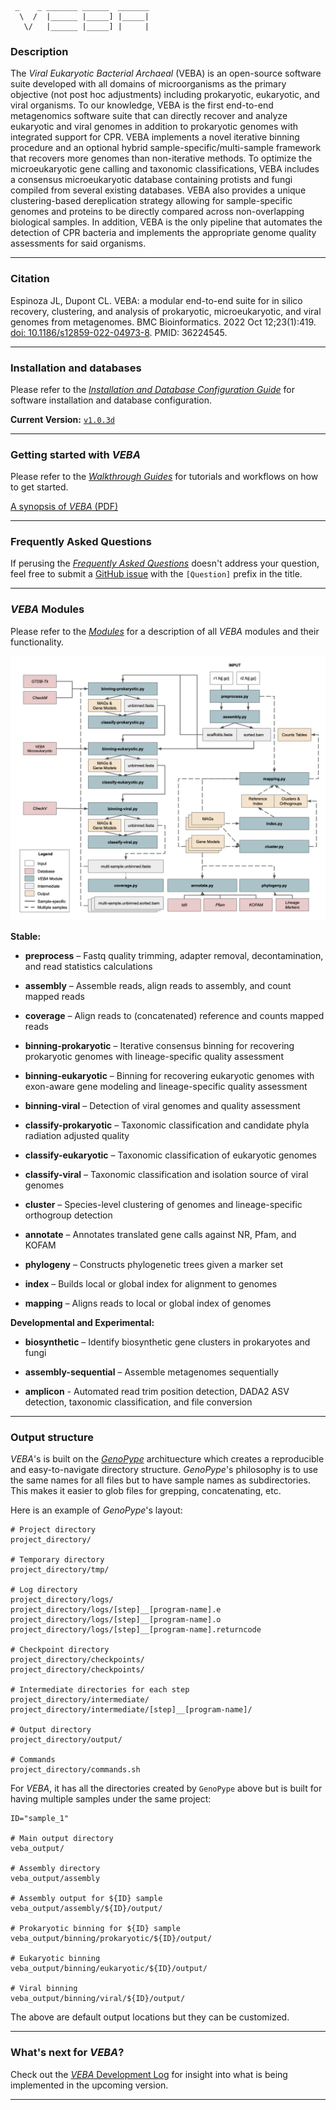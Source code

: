 ```
 _    _ _______ ______  _______
  \  /  |______ |_____] |_____|
   \/   |______ |_____] |     |

```
### Description
The *Viral Eukaryotic Bacterial Archaeal* (VEBA) is an open-source software suite developed with all domains of microorganisms as the primary objective (not post hoc adjustments) including prokaryotic, eukaryotic, and viral organisms.  To our knowledge, VEBA is the first end-to-end metagenomics software suite that can directly recover and analyze eukaryotic and viral genomes in addition to prokaryotic genomes with integrated support for CPR. VEBA implements a novel iterative binning procedure and an optional hybrid sample-specific/multi-sample framework that recovers more genomes than non-iterative methods.  To optimize the microeukaryotic gene calling and taxonomic classifications, VEBA includes a consensus microeukaryotic database containing protists and fungi compiled from several existing databases. VEBA also provides a unique clustering-based dereplication strategy allowing for sample-specific genomes and proteins to be directly compared across non-overlapping biological samples.  In addition, VEBA is the only pipeline that automates the detection of CPR bacteria and implements the appropriate genome quality assessments for said organisms.   

___________________________________________________________________
### Citation

Espinoza JL, Dupont CL. VEBA: a modular end-to-end suite for in silico recovery, clustering, and analysis of prokaryotic, microeukaryotic, and viral genomes from metagenomes. BMC Bioinformatics. 2022 Oct 12;23(1):419. [doi: 10.1186/s12859-022-04973-8](https://doi.org/10.1186/s12859-022-04973-8). PMID: 36224545.

___________________________________________________________________

### Installation and databases
Please refer to the [*Installation and Database Configuration Guide*](install/README.md) for software installation and database configuration.

**Current Version:** [`v1.0.3d`](https://github.com/jolespin/veba/releases/tag/v1.0.3d)

___________________________________________________________________
### Getting started with *VEBA*

Please refer to the [*Walkthrough Guides*](walkthroughs/README.md) for tutorials and workflows on how to get started.

 [A synopsis of *VEBA* (PDF)](presentations/VEBA-Overview_2022-10-18.pdf)

___________________________________________________________________

### Frequently Asked Questions

If perusing the [*Frequently Asked Questions*](FAQ.md) doesn't address your question, feel free to submit a [GitHub issue](https://github.com/jolespin/veba/issues/new) with the `[Question]` prefix in the title.


___________________________________________________________________

### *VEBA* Modules

Please refer to the [*Modules*](src/README.md) for a description of all *VEBA* modules and their functionality.

[![Schematic](images/Schematic.png)](images/Schematic.pdf)

**Stable:**

* **preprocess** – Fastq quality trimming, adapter removal, decontamination, and read statistics calculations

* **assembly** – Assemble reads, align reads to assembly, and count mapped reads

* **coverage** – Align reads to (concatenated) reference and counts mapped reads

* **binning-prokaryotic** – Iterative consensus binning for recovering prokaryotic genomes with lineage-specific quality assessment

* **binning-eukaryotic** – Binning for recovering eukaryotic genomes with exon-aware gene modeling and lineage-specific quality assessment

* **binning-viral** – Detection of viral genomes and quality assessment

* **classify-prokaryotic** – Taxonomic classification and candidate phyla radiation adjusted quality 

* **classify-eukaryotic** – Taxonomic classification of eukaryotic genomes

* **classify-viral** – Taxonomic classification and isolation source of viral genomes

* **cluster** – Species-level clustering of genomes and lineage-specific orthogroup detection

* **annotate** – Annotates translated gene calls against NR, Pfam, and KOFAM

* **phylogeny** – Constructs phylogenetic trees given a marker set

* **index** – Builds local or global index for alignment to genomes
 
* **mapping** – Aligns reads to local or global index of genomes


**Developmental and Experimental:**

* **biosynthetic** – Identify biosynthetic gene clusters in prokaryotes and fungi

* **assembly-sequential** – Assemble metagenomes sequentially

* **amplicon** - Automated read trim position detection, DADA2 ASV detection, taxonomic classification, and file conversion

___________________________________________________________________

### Output structure
*VEBA*'s is built on the [*GenoPype*](https://github.com/jolespin/genopype) archituecture which creates a reproducible and easy-to-navigate directory structure.  *GenoPype*'s philosophy is to use the same names for all files but to have sample names as subdirectories.  This makes it easier to glob files for grepping, concatenating, etc. 

Here is an example of *GenoPype*'s layout:

```
# Project directory
project_directory/

# Temporary directory
project_directory/tmp/

# Log directory
project_directory/logs/
project_directory/logs/[step]__[program-name].e
project_directory/logs/[step]__[program-name].o
project_directory/logs/[step]__[program-name].returncode

# Checkpoint directory
project_directory/checkpoints/
project_directory/checkpoints/

# Intermediate directories for each step
project_directory/intermediate/
project_directory/intermediate/[step]__[program-name]/

# Output directory
project_directory/output/

# Commands
project_directory/commands.sh
```

For *VEBA*, it has all the directories created by `GenoPype` above but is built for having multiple samples under the same project:

```
ID="sample_1"

# Main output directory
veba_output/

# Assembly directory
veba_output/assembly

# Assembly output for ${ID} sample
veba_output/assembly/${ID}/output/

# Prokaryotic binning for ${ID} sample
veba_output/binning/prokaryotic/${ID}/output/ 

# Eukaryotic binning
veba_output/binning/eukaryotic/${ID}/output/

# Viral binning
veba_output/binning/viral/${ID}/output/
```

The above are default output locations but they can be customized.

___________________________________________________________________

### What's next for *VEBA*?

Check out the [*VEBA* Development Log](DEVELOPMENT.md) for insight into what is being implemented in the upcoming version.

___________________________________________________________________


